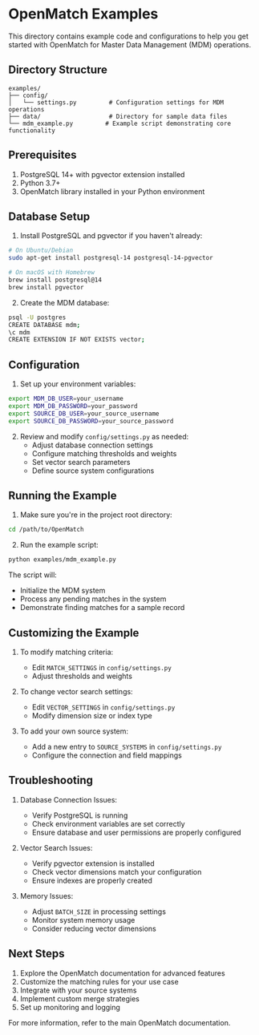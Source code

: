 # OpenMatch Examples

This directory contains example code and configurations to help you get started with OpenMatch for Master Data Management (MDM) operations.

## Directory Structure

```
examples/
├── config/
│   └── settings.py         # Configuration settings for MDM operations
├── data/                   # Directory for sample data files
└── mdm_example.py         # Example script demonstrating core functionality
```

## Prerequisites

1. PostgreSQL 14+ with pgvector extension installed
2. Python 3.7+
3. OpenMatch library installed in your Python environment

## Database Setup

1. Install PostgreSQL and pgvector if you haven't already:

```bash
# On Ubuntu/Debian
sudo apt-get install postgresql-14 postgresql-14-pgvector

# On macOS with Homebrew
brew install postgresql@14
brew install pgvector
```

2. Create the MDM database:

```bash
psql -U postgres
CREATE DATABASE mdm;
\c mdm
CREATE EXTENSION IF NOT EXISTS vector;
```

## Configuration

1. Set up your environment variables:

```bash
export MDM_DB_USER=your_username
export MDM_DB_PASSWORD=your_password
export SOURCE_DB_USER=your_source_username
export SOURCE_DB_PASSWORD=your_source_password
```

2. Review and modify `config/settings.py` as needed:
   - Adjust database connection settings
   - Configure matching thresholds and weights
   - Set vector search parameters
   - Define source system configurations

## Running the Example

1. Make sure you're in the project root directory:

```bash
cd /path/to/OpenMatch
```

2. Run the example script:

```bash
python examples/mdm_example.py
```

The script will:
- Initialize the MDM system
- Process any pending matches in the system
- Demonstrate finding matches for a sample record

## Customizing the Example

1. To modify matching criteria:
   - Edit `MATCH_SETTINGS` in `config/settings.py`
   - Adjust thresholds and weights

2. To change vector search settings:
   - Edit `VECTOR_SETTINGS` in `config/settings.py`
   - Modify dimension size or index type

3. To add your own source system:
   - Add a new entry to `SOURCE_SYSTEMS` in `config/settings.py`
   - Configure the connection and field mappings

## Troubleshooting

1. Database Connection Issues:
   - Verify PostgreSQL is running
   - Check environment variables are set correctly
   - Ensure database and user permissions are properly configured

2. Vector Search Issues:
   - Verify pgvector extension is installed
   - Check vector dimensions match your configuration
   - Ensure indexes are properly created

3. Memory Issues:
   - Adjust `BATCH_SIZE` in processing settings
   - Monitor system memory usage
   - Consider reducing vector dimensions

## Next Steps

1. Explore the OpenMatch documentation for advanced features
2. Customize the matching rules for your use case
3. Integrate with your source systems
4. Implement custom merge strategies
5. Set up monitoring and logging

For more information, refer to the main OpenMatch documentation. 